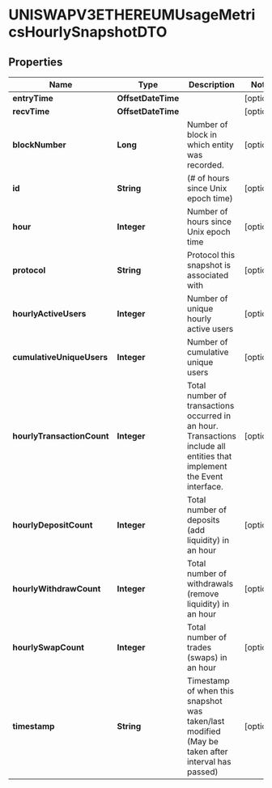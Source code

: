 

# UNISWAPV3ETHEREUMUsageMetricsHourlySnapshotDTO



## Properties

| Name | Type | Description | Notes |
|------------ | ------------- | ------------- | -------------|
|**entryTime** | **OffsetDateTime** |  |  [optional] |
|**recvTime** | **OffsetDateTime** |  |  [optional] |
|**blockNumber** | **Long** | Number of block in which entity was recorded. |  [optional] |
|**id** | **String** | (# of hours since Unix epoch time) |  [optional] |
|**hour** | **Integer** | Number of hours since Unix epoch time |  [optional] |
|**protocol** | **String** | Protocol this snapshot is associated with |  [optional] |
|**hourlyActiveUsers** | **Integer** | Number of unique hourly active users |  [optional] |
|**cumulativeUniqueUsers** | **Integer** | Number of cumulative unique users |  [optional] |
|**hourlyTransactionCount** | **Integer** | Total number of transactions occurred in an hour. Transactions include all entities that implement the Event interface. |  [optional] |
|**hourlyDepositCount** | **Integer** | Total number of deposits (add liquidity) in an hour |  [optional] |
|**hourlyWithdrawCount** | **Integer** | Total number of withdrawals (remove liquidity) in an hour |  [optional] |
|**hourlySwapCount** | **Integer** | Total number of trades (swaps) in an hour |  [optional] |
|**timestamp** | **String** | Timestamp of when this snapshot was taken/last modified (May be taken after interval has passed) |  [optional] |




